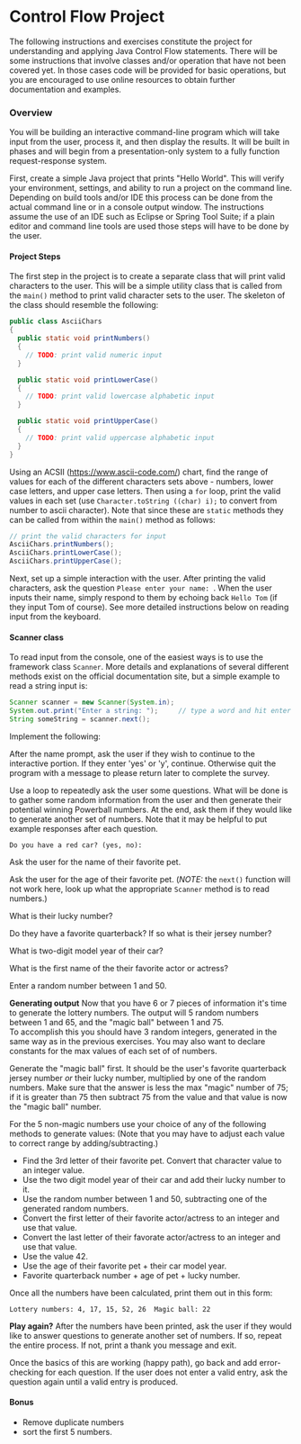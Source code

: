 # Control Flow Project

The following instructions and exercises constitute the project for understanding and applying Java Control Flow statements.  There will be some instructions that involve classes and/or operation that have not been covered yet.  In those cases code will be provided for basic operations, but you are encouraged to use online resources to obtain further documentation and examples.  

### Overview
You will be building an interactive command-line program which will take input from the user, process it, and then display the results.  It will be built in phases and will begin from a presentation-only system to a fully function request-response system.  

First, create a simple Java project that prints "Hello World".  This will verify your environment, settings, and ability to run a project on the command line.  Depending on build tools and/or IDE this process can be done from the actual command line or in a console output window.  The instructions assume the use of an IDE such as Eclipse or Spring Tool Suite; if a plain editor and command line tools are used those steps will have to be done by the user.  

#### Project Steps
The first step in the project is to create a separate class that will print valid characters to the user.  This will be a simple utility class that is called from the `main()` method to print valid character sets to the user.  The skeleton of the class should resemble the following:
```java
public class AsciiChars 
{
  public static void printNumbers()
  {
    // TODO: print valid numeric input
  }

  public static void printLowerCase()
  {
    // TODO: print valid lowercase alphabetic input
  }

  public static void printUpperCase()
  {
    // TODO: print valid uppercase alphabetic input
  }
}
```
Using an ACSII (https://www.ascii-code.com/) chart, find the range of values for each of the different characters sets above - numbers, lower case letters, and upper case letters.  Then using a `for` loop, print the valid values in each set (use `Character.toString ((char) i);` to convert from number to ascii character). Note that since these are `static` methods they can be called from within the `main()` method as follows:
```java
// print the valid characters for input
AsciiChars.printNumbers();
AsciiChars.printLowerCase();
AsciiChars.printUpperCase();
```

Next, set up a simple interaction with the user.  After printing the valid characters, ask the question `Please enter your name: `.  When the user inputs their name, simply respond to them by echoing back `Hello Tom` (if they input Tom of course). See more detailed instructions below on reading input from the keyboard.

#### Scanner class
To read input from the console, one of the easiest ways is to use the framework class `Scanner`. More details and explanations of several different methods exist on the official documentation site, but a simple example to read a string input is:
```java
Scanner scanner = new Scanner(System.in);
System.out.print("Enter a string: ");     // type a word and hit enter
String someString = scanner.next();
```

Implement the following:  

After the name prompt, ask the user if they wish to continue to the interactive portion. If they enter 'yes' or 'y', continue.  Otherwise quit the program with a message to please return later to complete the survey.  

Use a loop to repeatedly ask the user some questions. What will be done is to gather some random information from the user and then generate their potential winning Powerball numbers.  At the end, ask them if they would like to generate another set of numbers.  Note that it may be helpful to put example responses after each question.  
```
Do you have a red car? (yes, no):
```

Ask the user for the name of their favorite pet.  

Ask the user for the age of their favorite pet. (*NOTE:* the `next()` function will not work here, look up what the appropriate `Scanner` method is to read numbers.)  

What is their lucky number?

Do they have a favorite quarterback?  If so what is their jersey number?  

What is two-digit model year of their car?

What is the first name of the their favorite actor or actress?  

Enter a random number between 1 and 50.

**Generating output** 
Now that you have 6 or 7 pieces of information it's time to generate the lottery numbers.  The output will 5 random numbers between 1 and 65, and the "magic ball" between 1 and 75.  
To accomplish this you should have 3 random integers, generated in the same way as in the previous exercises.  You may also want to declare constants for the max values of each set of of numbers.   

Generate the "magic ball" first.  It should be the user's favorite quarterback jersey number *or* their lucky number, multiplied by one of the random numbers.  Make sure that the answer is less the max "magic" number of 75; if it is greater than 75 then subtract 75 from the value and that value is now the "magic ball" number.  

For the 5 non-magic numbers use your choice of any of the following methods to generate values: (Note that you may have to adjust each value to correct range by adding/subtracting.)
* Find the 3rd letter of their favorite pet.  Convert that character value to an integer value.
* Use the two digit model year of their car and add their lucky number to it.
* Use the random number between 1 and 50, subtracting one of the generated random numbers.
* Convert the first letter of their favorite actor/actress to an integer and use that value.
* Convert the last letter of their favorate actor/actress to an integer and use that value.
* Use the value 42.
* Use the age of their favorite pet + their car model year.
* Favorite quarterback number + age of pet + lucky number.

Once all the numbers have been calculated, print them out in this form:
```
Lottery numbers: 4, 17, 15, 52, 26  Magic ball: 22
```

**Play again?**
After the numbers have been printed, ask the user if they would like to answer questions to generate another set of numbers.  If so, repeat the entire process.  If not, print a thank you message and exit.  


Once the basics of this are working (happy path), go back and add error-checking for each question.  If the user does not enter a valid entry, ask the question again until a valid entry is produced.

#### Bonus
* Remove duplicate numbers
* sort the first 5 numbers.



